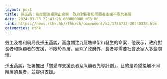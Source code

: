 ```yaml
---
layout: post
title: 孫玉菡：高度關注畢架山命案　政府對長者和照顧者支援不限於基層
date: 2024-03-28 22:43:26.000000000 +08:00
link: https://news.rthk.hk/rthk/ch/component/k2/1746733-20240328.htm
categories: rthk
---
```


勞工及福利局局長孫玉菡說，高度關注九龍塘畢架山發生的命案，他表示，政府對長者和照顧者的支援，不限於基層，而除了政府外，長者亦需要社會及家人多些關懷。

孫玉菡說，社署推出「關愛隊支援長者及照顧者先導計劃」，目的是希望接觸不同階層的長者，並提供支援。
